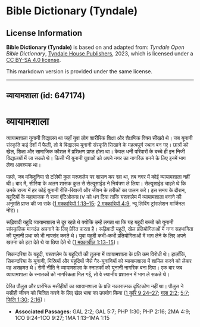 # Bible Dictionary (Tyndale)

## License Information

**Bible Dictionary (Tyndale)** is based on and adapted from: _Tyndale Open Bible Dictionary_, [Tyndale House Publishers](https://tyndaleopenresources.com/), 2023, which is licensed under a [CC BY-SA 4.0 license](https://creativecommons.org/licenses/by-sa/4.0/legalcode.en).

This markdown version is provided under the same license.



--------------------------------

## व्यायामशाला (id: 647174)

व्यायामशाला
===========

व्यायामशाला यूनानी विद्यालय था जहाँ युवा लोग शारीरिक शिक्षा और शैक्षणिक विषय सीखते थे। जब यूनानी संस्कृति कई देशों में फैली, तो ये विद्यालय यूनानी संस्कृति सिखाने के महत्वपूर्ण स्थान बन गए। छात्रों को खेल, शिक्षा और सामाजिक कौशल में प्रशिक्षण प्राप्त होता था। केवल धनी परिवारों के बच्चे ही इन निजी विद्यालयों में जा सकते थे। किसी भी यूनानी युवाओं को अपने नगर का नागरिक बनने के लिए इनमें भाग लेना आवश्यक था।

पहले, जब मकिदुनिया से टॉलेमी कुल यरूशलेम पर शासन कर रहा था, तब नगर में कोई व्यायामशाला नहीं थी। बाद में, सीरिया के अलग शासक कुल से सेल्यूसाईड ने नियंत्रण ले लिया। सेल्यूसाईड चाहते थे कि उनके राज्य में हर कोई यूनानी रीति\-रिवाजों और जीवन के तरीकों का पालन करे। इस समय के दौरान, यहूदियों के महायाजक ने राजा एंटिओकस IV को धन दिया ताकि यरूशलेम में व्यायामशाला बनाने की अनुमति प्राप्त की जा सके ([1 मक्काबियों 1:13–15](https://ref.ly/1Macc1:13-1Macc1:15); [2 मक्काबियों 4:9](https://ref.ly/2Macc4:9), न्यू लिविंग ट्रांसलेशन मार्जिनल नोट)।

रूढ़िवादी यहूदि व्यायामशाला से दूर रहते थे क्योंकि उन्हें लगता था कि यह यहूदी बच्चों को यूनानी सांस्कृतिक मानदंड अपनाने के लिए प्रेरित करता है। रूढ़िवादी यहूदी, खेल प्रतियोगिताओं में नग्न सहभागिता की यूनानी प्रथा को भी नापसंद करते थे। युवा यहूदी कभी\-कभी प्रतियोगिताओं में भाग लेने के लिए अपने खतना को हटा देते थे या छिपा देते थे ([1 मक्काबीज़ 1:13–15](https://ref.ly/1Macc1:13-1Macc1:15))।

सिकन्दरिया के यहूदी, यरूशलेम के यहूदियों की तुलना में व्यायामशाला के प्रति कम विरोधी थे। हालाँकि, सिकन्दरिया के यूनानी, मिस्रियों और यहूदियों जैसे गैर\-यूनानियों को व्यायामशाला में शामिल करने को लेकर वह असहमत थे। रोमी नीति ने व्यायामशाला के स्नातकों को यूनानी नागरिक बना दिया। एक बार जब व्यायामशाला के स्नातकों को नागरिकता मिल गई, तो वे स्थानीय प्रशासन में भाग ले सकते थे।

प्रेरित पौलुस और प्रारंभिक मसीहीयों का व्यायामशाला के प्रति नकारात्मक दृष्टिकोण नहीं था। पौलुस ने मसीही जीवन को चित्रित करने के लिए खेल भाषा का उपयोग किया ([1 कुरि 9:24](https://ref.ly/1Cor9:24-1Cor9:27)[–](https://ref.ly/1Macc1:13-1Macc1:15)[27](https://ref.ly/1Cor9:24-1Cor9:27); [गला 2:2](https://ref.ly/Gal2:2); [5:7](https://ref.ly/Gal5:7); [फिलि 1:30](https://ref.ly/Phil1:30); [2:16](https://ref.ly/Phil2:16))।

* **Associated Passages:** GAL 2:2; GAL 5:7; PHP 1:30; PHP 2:16; 2MA 4:9; 1CO 9:24–1CO 9:27; 1MA 1:13–1MA 1:15

